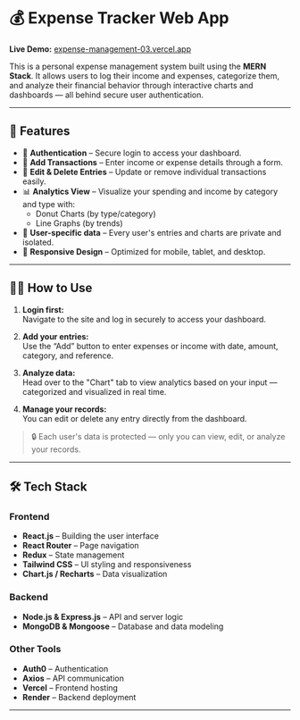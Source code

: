 # 💰 Expense Tracker Web App

**Live Demo:** [expense-management-03.vercel.app](https://expense-management-03.vercel.app/)

This is a personal expense management system built using the **MERN Stack**. It allows users to log their income and expenses, categorize them, and analyze their financial behavior through interactive charts and dashboards — all behind secure user authentication.

---

## 🚀 Features

- 🔐 **Authentication** – Secure login to access your dashboard.
- 📝 **Add Transactions** – Enter income or expense details through a form.
- 🧾 **Edit & Delete Entries** – Update or remove individual transactions easily.
- 📊 **Analytics View** – Visualize your spending and income by category and type with:
  - Donut Charts (by type/category)
  - Line Graphs (by trends)
- 🧍 **User-specific data** – Every user's entries and charts are private and isolated.
- 📱 **Responsive Design** – Optimized for mobile, tablet, and desktop.

---

## 🙋‍♂️ How to Use

1. **Login first:**  
   Navigate to the site and log in securely to access your dashboard.

2. **Add your entries:**  
   Use the “Add” button to enter expenses or income with date, amount, category, and reference.

3. **Analyze data:**  
   Head over to the "Chart" tab to view analytics based on your input — categorized and visualized in real time.

4. **Manage your records:**  
   You can edit or delete any entry directly from the dashboard.

> 🔒 Each user's data is protected — only you can view, edit, or analyze your records.

---

## 🛠️ Tech Stack

### Frontend
- **React.js** – Building the user interface
- **React Router** – Page navigation
- **Redux** – State management
- **Tailwind CSS** – UI styling and responsiveness
- **Chart.js / Recharts** – Data visualization

### Backend
- **Node.js & Express.js** – API and server logic
- **MongoDB & Mongoose** – Database and data modeling

### Other Tools
- **Auth0** – Authentication
- **Axios** – API communication
- **Vercel** – Frontend hosting
- **Render** – Backend deployment

---
